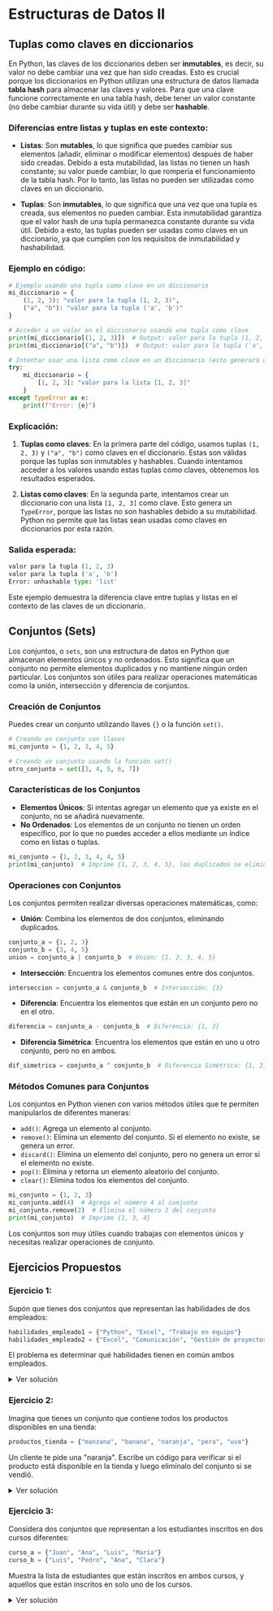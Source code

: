 # Estructuras de Datos II

## Tuplas como claves en diccionarios

En Python, las claves de los diccionarios deben ser **inmutables**, es decir, su valor no debe cambiar una vez que han sido creadas. Esto es crucial porque los diccionarios en Python utilizan una estructura de datos llamada **tabla hash** para almacenar las claves y valores. Para que una clave funcione correctamente en una tabla hash, debe tener un valor constante (no debe cambiar durante su vida útil) y debe ser **hashable**.

### Diferencias entre listas y tuplas en este contexto:

- **Listas**: Son **mutables**, lo que significa que puedes cambiar sus elementos (añadir, eliminar o modificar elementos) después de haber sido creadas. Debido a esta mutabilidad, las listas no tienen un hash constante; su valor puede cambiar, lo que rompería el funcionamiento de la tabla hash. Por lo tanto, las listas no pueden ser utilizadas como claves en un diccionario.

- **Tuplas**: Son **inmutables**, lo que significa que una vez que una tupla es creada, sus elementos no pueden cambiar. Esta inmutabilidad garantiza que el valor hash de una tupla permanezca constante durante su vida útil. Debido a esto, las tuplas pueden ser usadas como claves en un diccionario, ya que cumplen con los requisitos de inmutabilidad y hashabilidad.

### Ejemplo en código:

```python
# Ejemplo usando una tupla como clave en un diccionario
mi_diccionario = {
    (1, 2, 3): "valor para la tupla (1, 2, 3)",
    ("a", "b"): "valor para la tupla ('a', 'b')"
}

# Acceder a un valor en el diccionario usando una tupla como clave
print(mi_diccionario[(1, 2, 3)])  # Output: valor para la tupla (1, 2, 3)
print(mi_diccionario[("a", "b")])  # Output: valor para la tupla ('a', 'b')

# Intentar usar una lista como clave en un diccionario (esto generará un error)
try:
    mi_diccionario = {
        [1, 2, 3]: "valor para la lista [1, 2, 3]"
    }
except TypeError as e:
    print(f"Error: {e}")
```

### Explicación:

1. **Tuplas como claves**: En la primera parte del código, usamos tuplas `(1, 2, 3)` y `("a", "b")` como claves en el diccionario. Estas son válidas porque las tuplas son inmutables y hashables. Cuando intentamos acceder a los valores usando estas tuplas como claves, obtenemos los resultados esperados.

2. **Listas como claves**: En la segunda parte, intentamos crear un diccionario con una lista `[1, 2, 3]` como clave. Esto genera un `TypeError`, porque las listas no son hashables debido a su mutabilidad. Python no permite que las listas sean usadas como claves en diccionarios por esta razón.

### Salida esperada:
```python
valor para la tupla (1, 2, 3)
valor para la tupla ('a', 'b')
Error: unhashable type: 'list'
```

Este ejemplo demuestra la diferencia clave entre tuplas y listas en el contexto de las claves de un diccionario.

## Conjuntos (Sets)

Los conjuntos, o `sets`, son una estructura de datos en Python que almacenan elementos únicos y no ordenados. Esto significa que un conjunto no permite elementos duplicados y no mantiene ningún orden particular. Los conjuntos son útiles para realizar operaciones matemáticas como la unión, intersección y diferencia de conjuntos.

### Creación de Conjuntos
Puedes crear un conjunto utilizando llaves `{}` o la función `set()`.

```python
# Creando un conjunto con llaves
mi_conjunto = {1, 2, 3, 4, 5}

# Creando un conjunto usando la función set()
otro_conjunto = set([3, 4, 5, 6, 7])
```

### Características de los Conjuntos
- **Elementos Únicos**: Si intentas agregar un elemento que ya existe en el conjunto, no se añadirá nuevamente.
- **No Ordenados**: Los elementos de un conjunto no tienen un orden específico, por lo que no puedes acceder a ellos mediante un índice como en listas o tuplas.

```python
mi_conjunto = {1, 2, 3, 4, 4, 5}
print(mi_conjunto)  # Imprime {1, 2, 3, 4, 5}, los duplicados se eliminan automáticamente
```

### Operaciones con Conjuntos

Los conjuntos permiten realizar diversas operaciones matemáticas, como:

- **Unión**: Combina los elementos de dos conjuntos, eliminando duplicados.
  
```python
conjunto_a = {1, 2, 3}
conjunto_b = {3, 4, 5}
union = conjunto_a | conjunto_b  # Unión: {1, 2, 3, 4, 5}
```

- **Intersección**: Encuentra los elementos comunes entre dos conjuntos.
  
```python
interseccion = conjunto_a & conjunto_b  # Intersección: {3}
```

- **Diferencia**: Encuentra los elementos que están en un conjunto pero no en el otro.
  
```python
diferencia = conjunto_a - conjunto_b  # Diferencia: {1, 2}
```

- **Diferencia Simétrica**: Encuentra los elementos que están en uno u otro conjunto, pero no en ambos.
  
```python
dif_simetrica = conjunto_a ^ conjunto_b  # Diferencia Simétrica: {1, 2, 4, 5}
```

### Métodos Comunes para Conjuntos
Los conjuntos en Python vienen con varios métodos útiles que te permiten manipularlos de diferentes maneras:

- `add()`: Agrega un elemento al conjunto.
- `remove()`: Elimina un elemento del conjunto. Si el elemento no existe, se genera un error.
- `discard()`: Elimina un elemento del conjunto, pero no genera un error si el elemento no existe.
- `pop()`: Elimina y retorna un elemento aleatorio del conjunto.
- `clear()`: Elimina todos los elementos del conjunto.

```python
mi_conjunto = {1, 2, 3}
mi_conjunto.add(4)  # Agrega el número 4 al conjunto
mi_conjunto.remove(2)  # Elimina el número 2 del conjunto
print(mi_conjunto)  # Imprime {1, 3, 4}
```

Los conjuntos son muy útiles cuando trabajas con elementos únicos y necesitas realizar operaciones de conjunto.

## Ejercicios Propuestos

### **Ejercicio 1**:

Supón que tienes dos conjuntos que representan las habilidades de dos empleados:
```python
habilidades_empleado1 = {"Python", "Excel", "Trabajo en equipo"}
habilidades_empleado2 = {"Excel", "Comunicación", "Gestión de proyectos"}
```
El problema es determinar qué habilidades tienen en común ambos empleados.

<details> <summary>Ver solución</summary>
```python
habilidades_empleado1 = {"Python", "Excel", "Trabajo en equipo"}
habilidades_empleado2 = {"Excel", "Comunicación", "Gestión de proyectos"}
comun = habilidades_empleado1 & habilidades_empleado2
print(comun)
```
</details>

### **Ejercicio 2**:

Imagina que tienes un conjunto que contiene todos los productos disponibles en una tienda:
```python
productos_tienda = {"manzana", "banana", "naranja", "pera", "uva"}
```
Un cliente te pide una "naranja". Escribe un código para verificar si el producto está disponible en la tienda y luego elimínalo del conjunto si se vendió.

<details> <summary>Ver solución</summary>
```python
productos_tienda = {"manzana", "banana", "naranja", "pera", "uva"}
print(productos_tienda)
productos_tienda.discard("naranja")
print(productos_tienda)
```
</details>

### **Ejercicio 3**:

Considera dos conjuntos que representan a los estudiantes inscritos en dos cursos diferentes:
```python
curso_a = {"Juan", "Ana", "Luis", "María"}
curso_b = {"Luis", "Pedro", "Ana", "Clara"}
```
Muestra la lista de estudiantes que están inscritos en ambos cursos, y aquellos que están inscritos en solo uno de los cursos.

<details> <summary>Ver solución</summary>
```python
curso_a = {"Juan", "Ana", "Luis", "María"}
curso_b = {"Luis", "Pedro", "Ana", "Clara"}
both = curso_a & curso_b
print("Están en ambos cursos:", ", ".join(both))
single = curso_a ^ curso_b
print("Estan en un solocurso:", ", ".join(single))
```
</details>
